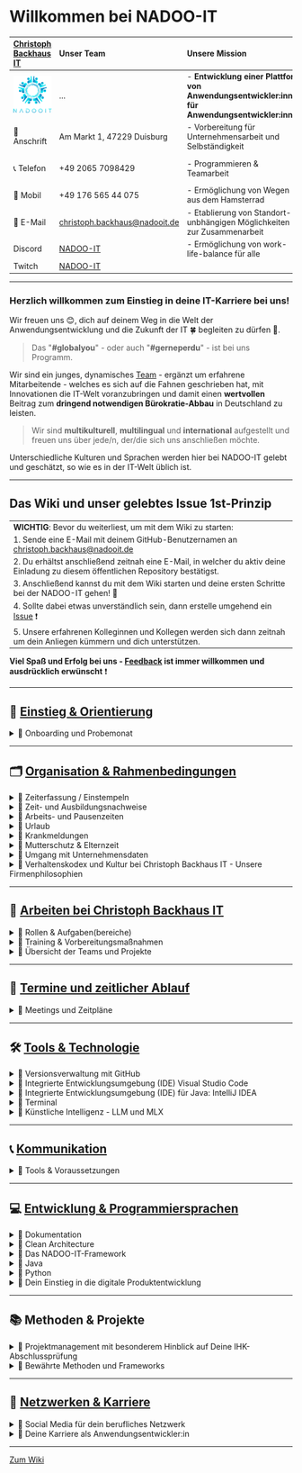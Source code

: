 # Willkommen bei NADOO-IT

| [Christoph Backhaus IT](https://wirrettendeinezeit.de) | **Unser Team**                                        | **Unsere Mission**                                                                              | **Unsere Kernwerte**                                                                             |
| :----------------------------------------------------- | :---------------------------------------------------- | :---------------------------------------------------------------------------------------------- | :----------------------------------------------------------------------------------------------- |
| ![NADOO-IT](images/nadooit.png)                        | ...                                                   | - **Entwicklung einer Plattform von Anwendungsentwickler:innen für Anwendungsentwickler:innen** | - **Es gibt keine Fehler, sondern ausschließlich Chancen, sich gemeinsam weiter zu entwickeln!** |
| 🏣 Anschrift                                           | Am Markt 1, 47229 Duisburg                            | - Vorbereitung für Unternehmensarbeit und Selbständigkeit                                       | - **Es gibt keine dummen Fragen!**                                                               |
| 📞 Telefon                                             | +49 2065 7098429                                      | - Programmieren & Teamarbeit                                                                    | - **nur gemeinsam/zusammen sind wir stark!**                                                     |
| 📱 Mobil                                               | +49 176 565 44 075                                    | - Ermöglichung von Wegen aus dem Hamsterrad                                                     |                                                                                                  |
| 📧 E-Mail                                              | <christoph.backhaus@nadooit.de>                       | - Etablierung von Standort-unbhängigen Möglichkeiten zur Zusammenarbeit                         |                                                                                                  |
| Discord                                                | [NADOO-IT](https://discord.gg/Ffv4JTFE7E)             | - Ermöglichung von work-life-balance für alle                                                   | -Vereinbarkeit von Job & Familie                                                                 |
| Twitch                                                 | [NADOO-IT](https://www.twitch.tv/nadooit_christophba) |                                                                                                 |                                                                                                  |

---

### Herzlich willkommen zum Einstieg in deine IT-Karriere bei uns!

Wir freuen uns 😊, dich auf deinem Weg in die Welt der Anwendungsentwicklung und die Zukunft der IT 🍀 begleiten zu dürfen 🙏.

> Das "**#globalyou**" - oder auch "**#gerneperdu**" - ist bei uns Programm.

Wir sind ein junges, dynamisches [Team](https://github.com/orgs/NADOOIT/people) - ergänzt um erfahrene Mitarbeitende - welches es sich auf die Fahnen geschrieben hat, mit Innovationen die IT-Welt voranzubringen und damit einen **wertvollen** Beitrag zum **dringend notwendigen Bürokratie-Abbau** in Deutschland zu leisten.

> Wir sind **multikulturell**, **multilingual** und **international** aufgestellt und freuen uns über jede/n, der/die sich uns anschließen möchte.

Unterschiedliche Kulturen und Sprachen werden hier bei NADOO-IT gelebt und geschätzt, so wie es in der IT-Welt üblich ist.

---

## Das Wiki und unser gelebtes Issue 1st-Prinzip

|                                                                                                                                           |
| :---------------------------------------------------------------------------------------------------------------------------------------- |
| **WICHTIG**: Bevor du weiterliest, um mit dem Wiki zu starten:                                                                            |
| 1. Sende eine E-Mail mit deinem GitHub-Benutzernamen an <christoph.backhaus@nadooit.de>                                                   |
| 2. Du erhältst anschließend zeitnah eine E-Mail, in welcher du aktiv deine Einladung zu diesem öffentlichen Repository bestätigst.        |
| 3. Anschließend kannst du mit dem Wiki starten und deine ersten Schritte bei der NADOO-IT gehen! 🚀                                       |
| 4. Sollte dabei etwas unverständlich sein, dann erstelle umgehend ein [Issue](https://github.com/NADOOIT/NADOO-Wiki/issues/new/choose) ❗ |
| 5. Unsere erfahrenen Kolleginnen und Kollegen werden sich dann zeitnah um dein Anliegen kümmern und dich unterstützen.                    |

**Viel Spaß und Erfolg bei uns - [Feedback](/docs/01-organisation/07-feedback-kultur/README.md) ist immer willkommen und ausdrücklich erwünscht** ❗

---

<!-- Einstieg & Orientierung -->

## 📘 [**Einstieg & Orientierung**](docs/00-willkommen/README.md)

<details>
<summary>🔹 Onboarding und Probemonat</summary>

- 🔹 [Leitfaden für deine ersten Tage](docs/00-willkommen/README.md)

</details>

---

<!-- 1. Organisation & Rahmenbedingungen -->

## 🗂️ [**Organisation & Rahmenbedingungen**](docs/01-organisation/README.md)

<!-- Zeiterfassung mit NADOO-Launchpad -->

<details>
<summary>🔹 Zeiterfassung / Einstempeln </summary>

- 🔹 [Kapitel-Übersicht](docs/01-organisation/01-zeiterfassung/README.md)
- 🔹 [Anwendungs-Guide: Das NADOO-Launchpad erklärt](docs/01-organisation/01-zeiterfassung/01-launchpad-guide/README.md)

</details>

<!-- Zeit- und Ausbildungsnachweise -->

<details>
<summary>🔹 Zeit- und Ausbildungsnachweise</summary>

- 🔹 [Kapitel-Übersicht](docs/01-organisation/02-zeit_und_ausbildungsnachweise/README.md)
- 🔹 [Beispiele für Ausbildungs- und Zeitnachweise](docs/01-organisation/02-zeit_und_ausbildungsnachweise/01-beispiele/README.md)
- 🔹 [Dateibenennungsrichtlinien](docs/01-organisation/02-zeit_und_ausbildungsnachweise/02-dateibenennung/README.md)
- 🔹 [Prüfung des Dateinamens](/docs/01-organisation/02-zeit_und_ausbildungsnachweise/03-ueberpruefung/README.md)

</details>

<!-- Arbeitszeit und Pausen -->

<details>
<summary>🔹 Arbeits- und Pausenzeiten</summary>

- 🔹 [Inhalts-Übersicht](docs/01-organisation/03-arbeits_und_pausenzeiten/README.md)

</details>

<!-- Urlaub -->

<details>
<summary>🔹 Urlaub</summary>

- 🔹 [Inhalts-Übersicht](docs/01-organisation/04-urlaub/README.md)

</details>

<!-- Krankmeldungen -->

<details>
<summary>🔹 Krankmeldungen</summary>

- 🔹 [Inhalts-Übersicht](docs/01-organisation/05-krankmeldungen/README.md)

</details>

<!-- Mutterschutz & Elternzeit -->

<details>
<summary>🔹 Mutterschutz & Elternzeit</summary>

- 🔹 [Inhalts-Übersicht](/docs/01-organisation/06-mutterschutz-elternzeit/README.md)

</details>

<!-- Datenschutz -->

<details>
<summary>🔹 Umgang mit Unternehmensdaten</summary>

- 🔹 [Inhalts-Übersicht](/docs/01-organisation/07-datenschutz/README.md)

</details>

<!-- NADOO-Philosophie -->

<details>
<summary>🔹 Verhaltenskodex und Kultur bei Christoph Backhaus IT - Unsere Firmenphilosophien</summary>

- 🔹 [Kapitel-Übersicht](/docs/01-organisation/08-firmenphilosophie/README.md)
- 🔹 [Unsere Verhaltensregeln](/docs/01-organisation/08-firmenphilosophie/01-verhaltensregeln/README.md)
- 🔹 [Unsere Feedback-Kultur](/docs/01-organisation/08-firmenphilosophie/02-feedback-kultur/README.md)
- 🔹 [KAIZEN bei Christoph Backhaus / NADOO-IT](/docs/01-organisation/08-firmenphilosophie/03-kaizen/README.md)

</details>

---

<!-- 2. Arbeiten bei NADOO -->

## 🏢 [**Arbeiten bei Christoph Backhaus IT**](/docs/02-arbeiten_bei_nadoo/README.md)

<!-- Rollen & Aufgaben(bereiche) -->

<details>
<summary>🔹 Rollen & Aufgaben(bereiche)</summary>

- 🔹 [Kapitel-Übersicht](/docs/02-arbeiten_bei_nadoo/01-rollen_und_aufgaben/README.md)
- 🔹 [Dokumentar(ist):in](/docs/02-arbeiten_bei_nadoo/01-rollen_und_aufgaben/01-dokumentar/README.md)
- 🔹 [Researcher:in](/docs/02-arbeiten_bei_nadoo/01-rollen_und_aufgaben/02-researcher/README.md)
- 🔹 [Entwickler:in](/docs/02-arbeiten_bei_nadoo/01-rollen_und_aufgaben/03-entwickler/README.md)
- 🔹 [Tester:in](/docs/02-arbeiten_bei_nadoo/01-rollen_und_aufgaben/04-tester/README.md)
- 🔹 [Teamkoordinator:in](/docs/02-arbeiten_bei_nadoo/01-rollen_und_aufgaben/05-teamkoordinator/README.md)

</details>

<!-- Prüfungs-Vorbereitung und Präsentationstraining -->

<details>
<summary>🔹 Training & Vorbereitungsmaßnahmen</summary>

- 🔹 [Kapitel-Übersicht](/docs/02-arbeiten_bei_nadoo/02-training_und_vorbereitung/README.md)
- 🔹 [Trainingsbeiträge](/docs/02-arbeiten_bei_nadoo/02-training_und_vorbereitung/01-trainingsbeitraege/README.md)
- 🔹 [Präsentationstraining](/docs/02-arbeiten_bei_nadoo/02-training_und_vorbereitung/02-praesentationstraining/README.md)

</details>

<!-- Übersicht der Teams (alt und aktiv) -->

<details>
<summary>🔹 Übersicht der Teams und Projekte</summary>

- 🔹 [Kapitel-Übersicht](/docs/02-arbeiten_bei_nadoo/03-teamuebersicht/README.md)
- 🔹 [Aktive Teams](docs/02-arbeiten_bei_nadoo/03-teamuebersicht/01-aktive_teams/README.md)
- 🔹 [Team-Archiv](docs/02-arbeiten_bei_nadoo/03-teamuebersicht/02-team_archiv/README.md)

</details>

---

<!-- 3. Meetings und Zeitpläne -->

## 📅 [**Termine und zeitlicher Ablauf**](/docs/03-meetings/README.md)

<details>
<summary>🔹 Meetings und Zeitpläne</summary>

- 🔹 [Kapitel-Übersicht](/docs/03-meetings/README.md)
- 🔹 [11er-Meeting](/docs/03-meetings/02-11er/README.md)
- 🔹 [Team-Koordinations-Meeting](/docs/03-meetings/03-teamkoordination/README.md)
- 🔹 [33er-Meeting](/docs/03-meetings/04-33er/README.md)

</details>

---

<!-- 4. Tools & Technologien -->

## 🛠️ [**Tools & Technologie**](/docs/04-tools/README.md)

<!-- Github -->

<details>
<summary>🔹 Versionsverwaltung mit GitHub</summary>

- [Kapitel-Übersicht](/docs/04-tools/01-github/README.md)
- [Repository](/docs/04-tools/01-github/01-repository/README.md)
- [Branches](/docs/04-tools/01-github/02-branches/README.md)
  - [Branch Protection](/docs/04-tools/01-github/02-branches/01-protection/README.md)
- [Pull Requests](/docs/04-tools/01-github/03-pull-requests/README.md)
  - [Merge Konflikte](/docs/04-tools/01-github/03-pull-requests/01-merge-konflikte/README.md)
  - [Code Review](/docs/04-tools/01-github/03-pull-requests/02-code-review/README.md) <!-- Datei fehlt (noch?)-->
- [Issues](/docs/04-tools/01-github/04-issues/README.md)
  - [Issue-Erstellungs-Guide](/docs/04-tools/01-github/04-issues/01-wiki-guide/README.md)
  - [Labels](/docs/04-tools/01-github/04-issues/02-labels/README.md)
  - [Types](/docs/04-tools/01-github/04-issues/02-types/README.md) <!-- Datei fehlt (noch?), 02 dopplung-->
  - [Assignees](/docs/04-tools/01-github/04-issues/03-assignees/README.md) <!-- Datei fehlt (noch?)-->
  - [Milestones](/docs/04-tools/01-github/04-issues/04-milestones/README.md) <!-- Datei fehlt (noch?)-->
  - [Projects](/docs/04-tools/01-github/04-issues/05-projects/README.md) <!-- Datei fehlt (noch?)-->
  - [Discussions](/docs/04-tools/01-github/04-issues/06-discussions/README.md) <!-- Datei fehlt (noch?)-->
  - [Templates](/docs/04-tools/01-github/04-issues/07-templates/README.md) <!-- Datei fehlt (noch?)-->
- [Actions](/docs/04-tools/01-github/05-actions/README.md)
- [Notifications](/docs/04-tools/01-github/06-notifications/README.md)
- [Suche](/docs/04-tools/01-github/07-suche/README.md)
- [Markdown](/docs/04-tools/01-github/08-markdown/README.md)

</details>

<!-- Visual Studio Code -->

<details>
<summary>🔹 Integrierte Entwicklungsumgebung (IDE) Visual Studio Code</summary>

- [Kapitel-Übersicht](/docs/04-tools/02-vscode/README.md)
- [Installation](/docs/04-tools/02-vscode/01-installation/README.md)
- [Plugins](/docs/04-tools/02-vscode/02-plugins/README.md)
- [Workspaces](/docs/04-tools/02-vscode/03-workspaces/README.md)
- [Editor](/docs/04-tools/02-vscode/04-editor/README.md)
- [Terminal](/docs/04-tools/02-vscode/05-debugging/README.md)

</details>

<!-- IntelliJ IDEA -->

<details>
<summary>🔹 Integrierte Entwicklungsumgebung (IDE) für Java: IntelliJ IDEA</summary>

- [Kapitel-Übersicht](/docs/04-tools/03-intellij/README.md)
- [Installation](/docs/04-tools/03-intellij/01-installation/README.md)

</details>

<!-- Terminal -->

<details>
<summary>🔹 Terminal</summary>

- [Inhalts-Übersicht](/docs/04-tools/04-terminal/README.md)

</details>

<!-- KI -->

<details>
<summary>🔹 Künstliche Intelligenz - LLM und MLX</summary>

- [Übersicht](/docs/04-tools/05-ki/README.md)
- [Large Language Model (LLM) und das Apple MLX Framework](/docs/04-tools/05-ki/01-llm-mlx/README.md)
- [Gemini API](/docs/04-tools/05-ki/02-gemini/README.md)

</details>

---

<!-- 5. Kommunikation -->

## 📞 [**Kommunikation**](/docs/05-kommunikation/README.md)

<details>
<summary>🔹 Tools & Voraussetzungen</summary>

- 🔹 [Discord - zentrale Kommunikationsplattform der NADOO-IT](/docs/05-kommunikation/01-discord/README.md)
  - 🔹 [Inhalts-Übersicht](/docs/05-kommunikation/01-discord/README.md)
  - 🔹 [Einrichung](/docs/05-kommunikation/01-discord/01-einrichtung/README.md)
- 🔹 [Video- & Bildschirmübertragung](/docs/05-kommunikation/02-webcam/README.md)
  - 🔹 [Android-Smartphone als Webcam nutzen](/docs/05-kommunikation/02-webcam/01-droidcam/README.md)
  - 🔹 [iOS und MacOS Integrationskamera](/docs/05-kommunikation/02-webcam/02-ios/README.md)

</details>

---

<!-- 6. Entwicklung & Programmiersprachen -->

## 💻 [**Entwicklung & Programmiersprachen**](/docs/06-entwicklung/README.md)

<!-- Dokumentation -->

<details>
<summary>🔹 Dokumentation</summary>

- 🔹 [Inhalts-Übersicht](docs/06-entwicklung/01-dokumentation/README.md)
</details>

<!-- Clean Architecture -->

<details>
<summary>🔹 Clean Architecture</summary>

- 🔹 [Inhalts-Übersicht](docs/06-entwicklung/02-clean_architecture/README.md)
</details>

<!-- das NADOO-Framework -->

<details>
<summary>🔹 Das NADOO-IT-Framework</summary>

- 🔹 [Inhalts-Übersicht](docs/06-entwicklung/03-nadoo_framework/README.md)
</details>

<!-- Java -->

<details>
<summary>🔹 Java</summary>

- 🔹 [Inhalts-Übersicht](docs/06-entwicklung/04-java/README.md)
</details>

<!-- Python -->

<details>
<summary> 🔹 Python</summary>

- 🔹 [Installation](/docs/06-entwicklung/05-python/README.md)
- 🔹 [Debugging](/docs/05-entwicklung/05-python/01-debugging/README.md)
- 🔹 [Briefcase & Toga - Python-Framework für plattformübergreifende Apps](/docs/06-entwicklung/05-python/02-briefcase-toga/README.md)
  - 🔹 [Briefcase-Debugging](/docs/06-entwicklung/05-python/02-briefcase-toga/01-debugging/README.md)
  - 🔹 [Praktische Umsetzung mit NADOO-Launchpad](/docs/06-entwicklung/05-python/02-briefcase-toga/02-launchpad/README.md)
  - 🔹 [Speech‐to‐Text‐Feature im NADOO-Launchpad](/docs/06-entwicklung/05-python/02-briefcase-toga/03-speech-to-text/README.md)

</details>

<!-- Digitale Produktentwicklung -->

<details>
<summary>🔹 Dein Einstieg in die digitale Produktentwicklung</summary>

- 🔹 [Kapitel-Einstieg](docs/06-entwicklung/06-digitale_produktentwicklung/README.md)
- 🔹 [Deine erste eigene App](docs/06-entwicklung/07-eigene_app/README.md)
- 🔹 [Lizenzen, Open Source und die Welt der Softwareabhängigkeiten](docs/06-entwicklung/08-lizenzen_open_source/README.md)

</details>

---

<!-- 7. Methoden -->

## 📚 Methoden & Projekte

<details>
<summary>🔹 Projektmanagement mit besonderem Hinblick auf Deine IHK-Abschlussprüfung</summary>

- 🔹 [Kapitel-Übersicht](/docs/07-methoden/README.md)
- 🔹 [Zeitmanagement](/docs/07-methoden/01-zeitmanagement/README.md)
- 🔹 [Planung](/docs/07-methoden/02-planung/README.md)
  - 🔹 [Antrag](/docs/07-methoden/02-planung/01-antrag/README.md)
- 🔹 [Projektmanagement](/docs/07-methoden/03-projektmanagement/README.md)
- 🔹 [Projekthasen](/docs/07-methoden/04-phasen/README.md)
- 🔹 [Projekt-Abschluss](/docs/07-methoden/05-abschluss/README.md)

</details>

<!-- Methoden und Frameworks? noch keine Ordner/Placeholder-Dateien erstellt -->

<details>
<summary>🔹 Bewährte Methoden und Frameworks</summary>

- 🔹 [Kapitel-Übersicht](/docs/07-methoden/02-methoden_und_frameworks/README.md)
- 🔹 [Scrum](/docs/07-methoden/02-methoden_und_frameworks/01-scrum/README.md)
- 🔹 [Kanban](/docs/07-methoden/02-methoden_und_frameworks/02-kanban/README.md)

</details>

---

<!--8. Netzwerken & Karriere-->

## 🚀 [Netzwerken & Karriere](/docs/08-karriere/README.md)

<!-- Social Media zum Netzwerken -->

<details>
<summary>🔹 Social Media für dein berufliches Netzwerk</summary>

- 🔹 [Kapitel-Übersicht](/docs/08-karriere/01-social_media_netzwerk/README.md)
- 🔹 [Dein GitHub-Profil](/docs/08-karriere/01-social_media_netzwerk/01-github/README.md)
- 🔹 [Dein LinkedIn-Profil](/docs/08-karriere/01-social_media_netzwerk/02-linkedin/README.md)
- 🔹 [Dein Xing-Profil](/docs/08-karriere/01-social_media_netzwerk/03-xing/README.md)
- 🔹 [Online-Kalender mit Doodle einrichten und in LinkedIn-Profil integrieren](/docs/08-karriere/01-social_media_netzwerk/04-doodle_kalender/README.md)

</details>

<!-- Anwendungsentwickler-Karriere - Tipps, Hinweise, Empfehlungen und Ähnliches -->

<details>
<summary>🔹 Deine Karriere als Anwendungsentwickler:in</summary>

- 🔹 [Kapitel-Übersicht](/docs/08-karriere/02-anwendungsentwickler_beruf/README.md)
- 🔹 [Die Verantwortung und Unsicherheit des Programmierer‐Daseins](/docs/08-karriere/02-anwendungsentwickler_beruf/01-programmierer_dasein/README.md)
- 🔹 [Das Bewerbungsverfahren im IT-Sektor](/docs/08-karriere/02-anwendungsentwickler_beruf/02-bewerbungsverfahren/README.md)
  - 🔹 [IT-Lebenslauf-101](/docs/08-karriere/02-anwendungsentwickler_beruf/02-bewerbungsverfahren//01-lebenslauf/README.md)
  - 🔹 [Technische Interviews](/docs/08-karriere/02-anwendungsentwickler_beruf/02-bewerbungsverfahren//02-technisches_interview/README.md)
  - 🔹 [Do's & Dont's](/docs/08-karriere/02-anwendungsentwickler_beruf/02-bewerbungsverfahren//03-dos_and_donts/README.md)
- 🔹 [Mögliche Orte zum Arbeiten und Lernen](/docs/08-karriere/02-anwendungsentwickler_beruf/03-lernen_und_arbeiten/README.md)
- 🔹 [Arbeiten bei Christoph Backhaus / NADOO-IT](/docs/08-karriere/02-anwendungsentwickler_beruf/04-karriere_bei_nadoo/README.md)

</details>

---

[Zum Wiki](/docs/00-willkommen/README.md)
